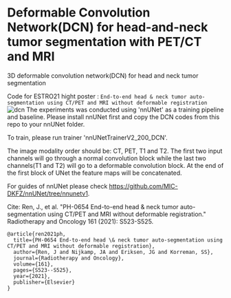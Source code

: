 # Deformable Convolution Network(DCN) for head-and-neck tumor segmentation with PET/CT and MRI
3D deformable convolution network(DCN) for head and neck tumor segmentation

Code for ESTRO21 hight poster : 
```End-to-end head & neck tumor auto-segmentation using CT/PET and MRI without deformable registration```
![dcn](dcn.png)
The experiments was conducted using 'nnUNet' as a training pipeline and baseline. Please install nnUNet first and copy the DCN codes from this repo to your nnUNet folder.

To train, please run trainer 'nnUNetTrainerV2_200_DCN'. 

The image modality order should be: CT, PET, T1 and T2. The first two input channels will go through a normal convolution block while the last two channels(T1 and T2) will go to a deformable convolution block. At the end of the first block of UNet the feature maps will be concatenated. 

For guides of nnUNet please check https://github.com/MIC-DKFZ/nnUNet/tree/nnunetv1.

Cite:
Ren, J., et al. "PH-0654 End-to-end head & neck tumor auto-segmentation using CT/PET and MRI without deformable registration." Radiotherapy and Oncology 161 (2021): S523-S525.
```
@article{ren2021ph,
  title={PH-0654 End-to-end head \& neck tumor auto-segmentation using CT/PET and MRI without deformable registration},
  author={Ren, J and Nijkamp, JA and Eriksen, JG and Korreman, SS},
  journal={Radiotherapy and Oncology},
  volume={161},
  pages={S523--S525},
  year={2021},
  publisher={Elsevier}
}
```
